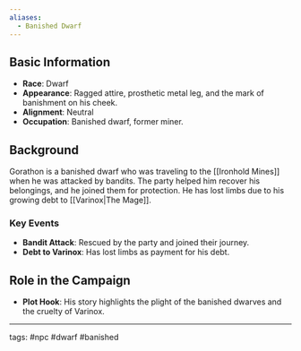 ```yaml
---
aliases:
  - Banished Dwarf
---
```


## Basic Information
- **Race**: Dwarf
- **Appearance**: Ragged attire, prosthetic metal leg, and the mark of banishment on his cheek.
- **Alignment**: Neutral
- **Occupation**: Banished dwarf, former miner.

## Background
Gorathon is a banished dwarf who was traveling to the [[Ironhold Mines]] when he was attacked by bandits. The party helped him recover his belongings, and he joined them for protection. He has lost limbs due to his growing debt to [[Varinox|The Mage]].

### Key Events
- **Bandit Attack**: Rescued by the party and joined their journey.
- **Debt to Varinox**: Has lost limbs as payment for his debt.

## Role in the Campaign
- **Plot Hook**: His story highlights the plight of the banished dwarves and the cruelty of Varinox.

---
tags: #npc #dwarf #banished